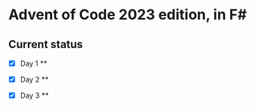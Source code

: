 # Advent of Code 2023 edition, in F#

## Current status

- [x] Day 1 **
- [x] Day 2 **
- [x] Day 3 **

